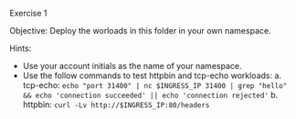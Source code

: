 Exercise 1

Objective: Deploy the worloads in this folder in your own namespace.

Hints:
* Use your account initials as the name of your namespace.
* Use the follow commands to test httpbin and tcp-echo workloads:
 a. tcp-echo: `echo "port 31400" | nc $INGRESS_IP 31400 | grep "hello" && echo 'connection succeeded' || echo 'connection rejected'`
 b. httpbin: `curl -Lv http://$INGRESS_IP:80/headers`


